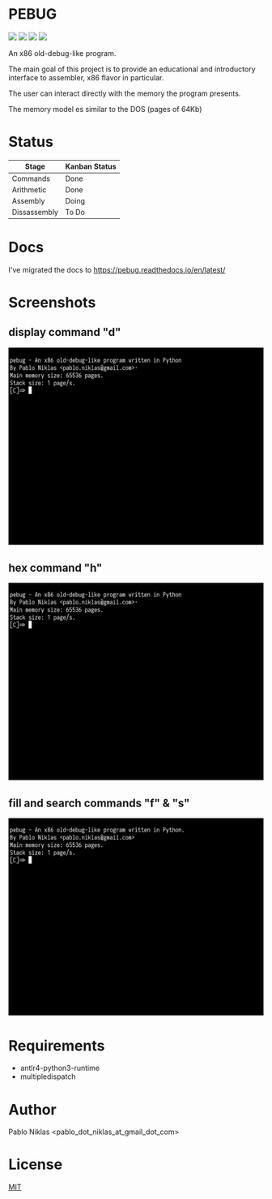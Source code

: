 # PEBUG

<img src=https://img.shields.io/github/license/pabloniklas/pebug> <img src=https://img.shields.io/github/v/release/pabloniklas/pebug> <img src=https://img.shields.io/github/languages/top/pabloniklas/pebug> <img src=https://img.shields.io/github/downloads/pabloniklas/pebug/total>

An x86 old-debug-like program.

The main goal of this project is to provide an educational and introductory interface to assembler, x86 flavor in
particular.

The user can interact directly with the memory the program presents.

The memory model es similar to the DOS (pages of 64Kb)

# Status

| Stage        | Kanban Status |
|--------------|---------------|
 | Commands     | Done          |
 | Arithmetic   | Done          | 
 | Assembly     | Doing         | 
 | Dissassembly | To Do         | 


# Docs

I've migrated the docs to https://pebug.readthedocs.io/en/latest/

# Screenshots

## display command "d"

![display](https://raw.githubusercontent.com/pabloniklas/pebug/main/screenshots/d.gif "display")

## hex command "h"

![hex](https://raw.githubusercontent.com/pabloniklas/pebug/main/screenshots/h.gif "hex")

## fill and search commands "f" & "s"

![fas](https://raw.githubusercontent.com/pabloniklas/pebug/main/screenshots/fillAndSearch.gif "fas")

# Requirements

* antlr4-python3-runtime
* multipledispatch

# Author

Pablo Niklas <pablo_dot_niklas_at_gmail_dot_com>

# License

[MIT](https://github.com/git/git-scm.com/blob/main/MIT-LICENSE.txt)